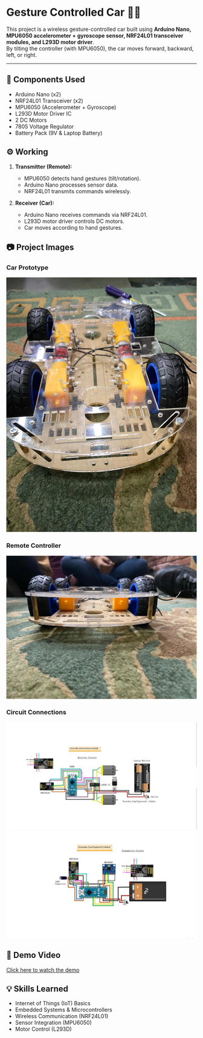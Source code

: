 # Gesture Controlled Car 🚗🤖

This project is a wireless gesture-controlled car built using **Arduino Nano, MPU6050 accelerometer + gyroscope sensor, NRF24L01 transceiver modules, and L293D motor driver**.  
By tilting the controller (with MPU6050), the car moves forward, backward, left, or right.

---

## 🔧 Components Used
- Arduino Nano (x2)
- NRF24L01 Transceiver (x2)
- MPU6050 (Accelerometer + Gyroscope)
- L293D Motor Driver IC
- 2 DC Motors
- 7805 Voltage Regulator
- Battery Pack (9V & Laptop Battery)


## ⚙️ Working
1. **Transmitter (Remote):**
   - MPU6050 detects hand gestures (tilt/rotation).
   - Arduino Nano processes sensor data.
   - NRF24L01 transmits commands wirelessly.

2. **Receiver (Car):**
   - Arduino Nano receives commands via NRF24L01.
   - L293D motor driver controls DC motors.
   - Car moves according to hand gestures.


## 📷 Project Images
### Car Prototype
![Car Prototype](1.jpg)

### Remote Controller
![Remote Controller](2.jpg)

### Circuit Connections
![Circuit Diagram 1](CKT1.jpg)
![Circuit Diagram 2](CKT2.jpg)



## 🎥 Demo Video
[Click here to watch the demo](https://drive.google.com/file/d/1wLg6XZsWouR3Fb6xiKxDd9BF8RGq_Dy1/view?usp=drive_link)


## 💡 Skills Learned
- Internet of Things (IoT) Basics  
- Embedded Systems & Microcontrollers  
- Wireless Communication (NRF24L01)  
- Sensor Integration (MPU6050)  
- Motor Control (L293D)
  
